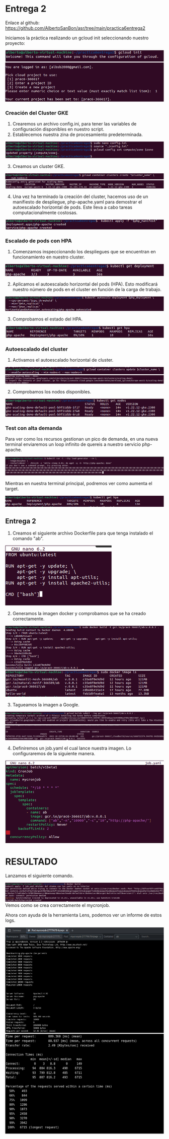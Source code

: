 # Entrega 2

Enlace al github: https://github.com/AlbertoSanBon/asr/tree/main/practica6entrega2

Iniciamos la práctica realizando un gcloud init seleccionando nuestro proyecto:

!["gcloud init"](https://github.com/AlbertoSanBon/asr/blob/105808da0257c6dec7ee74c78fed2d021247aba1/practica6entrega2/imgs/gcloud%20init.png)
!["gcloud init 2](https://github.com/AlbertoSanBon/asr/blob/83f90587066f472159189fce5e112dc8ec87c000/practica6entrega2/imgs/gcloud%20init%20comprobacio.png)

### Creación del Cluster GKE

1. Crearemos un archivo config.ini, para tener las variables de configuración disponibles en nuestro script.
2. Establecemos nuestra zina de procesamiento predeterminada.

![](https://github.com/AlbertoSanBon/asr/blob/83f90587066f472159189fce5e112dc8ec87c000/practica6entrega2/imgs/Introduccion1_Creamos%20config%20y%20zone%20(1).png)

3. Creamos un cluster GKE.

![](https://github.com/AlbertoSanBon/asr/blob/83f90587066f472159189fce5e112dc8ec87c000/practica6entrega2/imgs/Introduccion1_Creamos%20cluster(2).png)
![](https://github.com/AlbertoSanBon/asr/blob/83f90587066f472159189fce5e112dc8ec87c000/practica6entrega2/imgs/Introduccion1_Creamos%20cluster(2)Comprobacion.png)

4. Una vez ha terminado la creación del cluster, hacemos uso de un manifiesto de despliegue, php-apache.yaml para demostrar el autoescalado horizontal de pods. Este lleva a cabo tareas computacionalmente costosas.

![](https://github.com/AlbertoSanBon/asr/blob/83f90587066f472159189fce5e112dc8ec87c000/practica6entrega2/imgs/Introduccion1_Creacion%20y%20aplicacion%20manifiesto%20(3).png)

### Escalado de pods con HPA

1. Comenzamos inspeccionando los despliegues que se encuentran en funcionamiento en nuestro cluster.

![](https://github.com/AlbertoSanBon/asr/blob/83f90587066f472159189fce5e112dc8ec87c000/practica6entrega2/imgs/Introduccion2_Inspeccion%20despliegues%20activos%20en%20el%20cluster%20(4).png)

2. Aplicamos el autoescalado horizontal del pods (HPA). Esto modificará nuestro número de pods en el cluster en función de la carga de trabajo.

![](https://github.com/AlbertoSanBon/asr/blob/83f90587066f472159189fce5e112dc8ec87c000/practica6entrega2/imgs/Introduccion2_Aplicamos%20el%20HPA%20autoescalado%20horizontal%20de%20pods%20(5).png)

3. Comprobamos el estado del HPA.

![](https://github.com/AlbertoSanBon/asr/blob/83f90587066f472159189fce5e112dc8ec87c000/practica6entrega2/imgs/Introduccion2_Comprobamos%20estado%20del%20HPA%20(6).png)

### Autoescalado del cluster

1. Activamos el autoescalado horizontal de cluster.

![](https://github.com/AlbertoSanBon/asr/blob/83f90587066f472159189fce5e112dc8ec87c000/practica6entrega2/imgs/Introduccion3_Activamos%20autoescalado%20horizontal%20del%20cluster%20(7).png)
![](https://github.com/AlbertoSanBon/asr/blob/83f90587066f472159189fce5e112dc8ec87c000/practica6entrega2/imgs/Introduccion3_Activamos%20autoescalado%20horizontal%20del%20cluster%20(7)Comprobacion.png)

2. Comprobamos los nodos disponibles.

![](https://github.com/AlbertoSanBon/asr/blob/83f90587066f472159189fce5e112dc8ec87c000/practica6entrega2/imgs/Introduccion3_Comprobamos%20nodos%20(8).png)

### Test con alta demanda

Para ver como los recursos gestionan un pico de demanda, en una nueva terminal enviaremos un loop infinito de quereis a nuestro servicio php-apache.

![](https://github.com/AlbertoSanBon/asr/blob/83f90587066f472159189fce5e112dc8ec87c000/practica6entrega2/imgs/Introduccion4_Gestion%20pico%20demanda%20(9_1).png)

Mientras en nuestra terminal principal, podremos ver como aumenta el target.

![](https://github.com/AlbertoSanBon/asr/blob/83f90587066f472159189fce5e112dc8ec87c000/practica6entrega2/imgs/Introduccion4_Gestion%20pico%20demanda%20(9_2).png)

## Entrega 2

1. Creamos el siguiente archivo Dockerfile para que tenga instalado el comando "ab".

![](https://github.com/AlbertoSanBon/asr/blob/83f90587066f472159189fce5e112dc8ec87c000/practica6entrega2/imgs/Entrega2_Creamos%20Dockerfile%20(10).png)

2. Generamos la imagen docker y comprobamos que se ha creado correctamente.

![](https://github.com/AlbertoSanBon/asr/blob/bc115350fffeab947e8a0a962a26aa06869fd9f3/practica6entrega2/imgs/Entrega2_Buildeamos%20la%20imagen%20(11).png)
![](https://github.com/AlbertoSanBon/asr/blob/bc115350fffeab947e8a0a962a26aa06869fd9f3/practica6entrega2/imgs/Entrega2_Comprobamos%20imagen%20creada%20(12).png)

3. Tagueamos la imagen a Google.

![](https://github.com/AlbertoSanBon/asr/blob/bc115350fffeab947e8a0a962a26aa06869fd9f3/practica6entrega2/imgs/Entrega2_Tagueamos%20la%20imagen%20a%20google%20(13).png)
![](https://github.com/AlbertoSanBon/asr/blob/bc115350fffeab947e8a0a962a26aa06869fd9f3/practica6entrega2/imgs/Entrega2_Tagueamos%20la%20imagen%20a%20google%20(13)Comprobacion.png)

4. Definiremos un job.yaml el cual lance nuestra imagen. Lo configuraremos de la siguiente manera.

![](https://github.com/AlbertoSanBon/asr/blob/bc115350fffeab947e8a0a962a26aa06869fd9f3/practica6entrega2/imgs/Entrega2_Creamos%20job_yaml%20(14).png)

# RESULTADO

Lanzamos el siguiente comando.

![](https://github.com/AlbertoSanBon/asr/blob/bc115350fffeab947e8a0a962a26aa06869fd9f3/practica6entrega2/imgs/Entrega2_FINAL%20comando%20(15).png)
Vemos como se crea correctamente el mycronjob.

Ahora con ayuda de la herramienta Lens, podemos ver un informe de estos logs.

![](https://github.com/AlbertoSanBon/asr/blob/bc115350fffeab947e8a0a962a26aa06869fd9f3/practica6entrega2/imgs/ComprobacionFunciona1.png)
![](https://github.com/AlbertoSanBon/asr/blob/bc115350fffeab947e8a0a962a26aa06869fd9f3/practica6entrega2/imgs/ComprobacionFunciona2.png)
